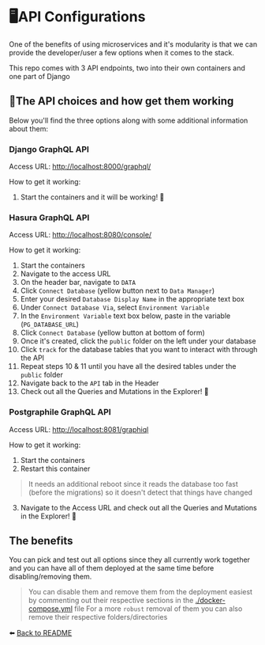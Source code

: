 # 🖥️API Configurations

One of the benefits of using microservices and it's modularity is that we can provide the developer/user a few options when it comes to the stack.

This repo comes with 3 API endpoints, two into their own containers and one part of Django

## 🔎The API choices and how get them working

Below you'll find the three options along with some additional information about them:

### Django GraphQL API

Access URL: [http://localhost:8000/graphql/](http://localhost:8000/graphql/)

How to get it working:
1. Start the containers and it will be working! 🚀

### Hasura GraphQL API

Access URL: [http://localhost:8080/console/](http://localhost:8080/console/)

How to get it working:
1. Start the containers
2. Navigate to the access URL
3. On the header bar, navigate to `DATA`
4. Click `Connect Database` (yellow button next to `Data Manager`)
6. Enter your desired `Database Display Name` in the appropriate text box
7. Under `Connect Database Via`, select `Environment Variable`
8. In the `Environment Variable` text box below, paste in the variable (`PG_DATABASE_URL`)
9. Click `Connect Database` (yellow button at bottom of form)
10. Once it's created, click the `public` folder on the left under your database
11. Click `track` for the database tables that you want to interact with through the API
12. Repeat steps 10 & 11 until you have all the desired tables under the `public` folder
13. Navigate back to the `API` tab in the Header
14. Check out all the Queries and Mutations in the Explorer! 🚀

### Postgraphile GraphQL API

Access URL: [http://localhost:8081/graphiql](http://localhost:8081/graphiql)

How to get it working:
1. Start the containers
2. Restart this container
> It needs an additional reboot since it reads the database too fast (before the migrations) so it doesn't detect that things have changed
3. Navigate to the Access URL and check out all the Queries and Mutations in the Explorer! 🚀

## The benefits

You can pick and test out all options since they all currently work together and you can have all of them deployed at the same time before disabling/removing them.
> You can disable them and remove them from the deployment easiest by commenting out their respective sections in the [./docker-compose.yml](../../docker-compose.yml) file
> For a more `robust` removal of them you can also remove their respective folders/directories

⬅️ [Back to README](../../README.md)

